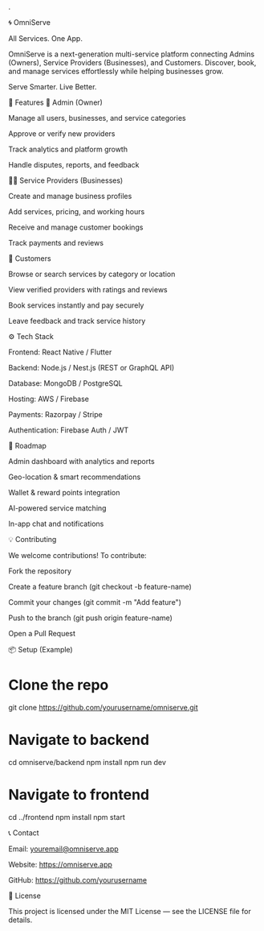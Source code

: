.

🌀 OmniServe

All Services. One App.

OmniServe is a next-generation multi-service platform connecting Admins (Owners), Service Providers (Businesses), and Customers. Discover, book, and manage services effortlessly while helping businesses grow.

Serve Smarter. Live Better.

🚀 Features
👑 Admin (Owner)

Manage all users, businesses, and service categories

Approve or verify new providers

Track analytics and platform growth

Handle disputes, reports, and feedback

🧑‍🔧 Service Providers (Businesses)

Create and manage business profiles

Add services, pricing, and working hours

Receive and manage customer bookings

Track payments and reviews

🙋 Customers

Browse or search services by category or location

View verified providers with ratings and reviews

Book services instantly and pay securely

Leave feedback and track service history

⚙️ Tech Stack

Frontend: React Native / Flutter

Backend: Node.js / Nest.js (REST or GraphQL API)

Database: MongoDB / PostgreSQL

Hosting: AWS / Firebase

Payments: Razorpay / Stripe

Authentication: Firebase Auth / JWT

🧭 Roadmap

 Admin dashboard with analytics and reports

 Geo-location & smart recommendations

 Wallet & reward points integration

 AI-powered service matching

 In-app chat and notifications

💡 Contributing

We welcome contributions!
To contribute:

Fork the repository

Create a feature branch (git checkout -b feature-name)

Commit your changes (git commit -m "Add feature")

Push to the branch (git push origin feature-name)

Open a Pull Request

📦 Setup (Example)
# Clone the repo
git clone https://github.com/yourusername/omniserve.git

# Navigate to backend
cd omniserve/backend
npm install
npm run dev

# Navigate to frontend
cd ../frontend
npm install
npm start

📞 Contact

Email: youremail@omniserve.app

Website: https://omniserve.app

GitHub: https://github.com/yourusername

📜 License

This project is licensed under the MIT License — see the LICENSE
 file for details.